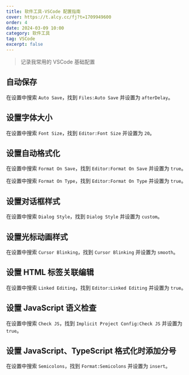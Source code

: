 ```yaml
---
title: 软件工具-VSCode 配置指南
cover: https://t.alcy.cc/fj?t=1709949600
order: 4
date: 2024-03-09 10:00
category: 软件工具
tag: VSCode
excerpt: false 
---
```


> 记录我常用的 VSCode 基础配置

## 自动保存

在设置中搜索 `Auto Save`，找到 `Files:Auto Save` 并设置为 `afterDelay`。

## 设置字体大小

在设置中搜索 `Font Size`，找到 `Editor:Font Size` 并设置为 `20`。

## 设置自动格式化

在设置中搜索 `Format On Save`，找到 `Editor:Format On Save` 并设置为 `true`。

在设置中搜索 `Format On Type`，找到 `Editor:Format On Type` 并设置为 `true`。

## 设置对话框样式

在设置中搜索 `Dialog Style`，找到 `Dialog Style` 并设置为 `custom`。

## 设置光标动画样式

在设置中搜索 `Cursor Blinking`，找到 `Cursor Blinking` 并设置为 `smooth`。

## 设置 HTML 标签关联编辑

在设置中搜索 `Linked Editing`，找到 `Editor:Linked Editing` 并设置为 `true`。

## 设置 JavaScript 语义检查

在设置中搜索 `Check JS`，找到 `Implicit Project Config:Check JS` 并设置为 `true`。

## 设置 JavaScript、TypeScript 格式化时添加分号

在设置中搜索 `Semicolons`，找到 `Format:Semicolons` 并设置为 `insert`。
